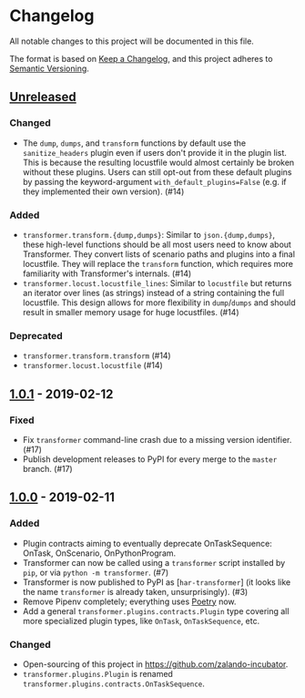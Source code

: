 # Changelog

All notable changes to this project will be documented in this file.

The format is based on [Keep a Changelog](https://keepachangelog.com/en/1.0.0/),
and this project adheres to [Semantic Versioning](https://semver.org/spec/v2.0.0.html).

## [Unreleased]

### Changed

- The `dump`, `dumps`, and `transform` functions by default use the
  `sanitize_headers` plugin even if users don't provide it in the plugin list.
  This is because the resulting locustfile would almost certainly be broken
  without these plugins. Users can still opt-out from these default plugins
  by passing the keyword-argument `with_default_plugins=False` (e.g. if they
  implemented their own version). (#14)

### Added

- `transformer.transform.{dump,dumps}`: Similar to `json.{dump,dumps}`, these
  high-level functions should be all most users need to know about Transformer.
  They convert lists of scenario paths and plugins into a final locustfile.
  They will replace the `transform` function, which requires more familiarity
  with Transformer's internals. (#14)
- `transformer.locust.locustfile_lines`: Similar to `locustfile` but returns
  an iterator over lines (as strings) instead of a string containing the full
  locustfile. This design allows for more flexibility in `dump`/`dumps` and
  should result in smaller memory usage for huge locustfiles. (#14)

### Deprecated

- `transformer.transform.transform` (#14)
- `transformer.locust.locustfile` (#14)

## [1.0.1] - 2019-02-12

### Fixed

- Fix `transformer` command-line crash due to a missing version identifier. (#17)
- Publish development releases to PyPI for every merge to the `master` branch. (#17)

## [1.0.0] - 2019-02-11

### Added

- Plugin contracts aiming to eventually deprecate OnTaskSequence:
  OnTask, OnScenario, OnPythonProgram.
- Transformer can now be called using a `transformer` script installed by
  `pip`, or via `python -m transformer`. (#7)
- Transformer is now published to PyPI as [`har-transformer`] (it looks like
  the name `transformer` is already taken, unsurprisingly). (#3)
- Remove Pipenv completely; everything uses [Poetry] now.
- Add a general `transformer.plugins.contracts.Plugin` type covering all more
  specialized plugin types, like `OnTask`, `OnTaskSequence`, etc.

[har-transformer]: https://pypi.org/project/har-transformer
[Poetry]: https://github.com/sdispater/poetry

### Changed

- Open-sourcing of this project in https://github.com/zalando-incubator.
- `transformer.plugins.Plugin` is renamed
  `transformer.plugins.contracts.OnTaskSequence`.

[Unreleased]: https://github.com/zalando-incubator/transformer/compare/v1.0.1...HEAD
[1.0.1]: https://github.com/zalando-incubator/transformer/compare/v1.0.0...v1.0.1
[1.0.0]: https://github.com/zalando-incubator/transformer/compare/f842c4163e037dc345eaf1992187f58126b7d909...v1.0.0
